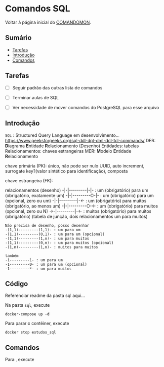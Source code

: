 # Comandos SQL

Voltar à página inicial do [COMANDOMON](README.md).



## Sumário

- [Tarefas](#Tarefas)
- [Introdução](#Introdução)
- [Comandos](#Comandos)



## Tarefas

- [ ] Seguir padrão das outras lista de comandos
- [ ] Terminar aulas de SQL
- [ ] Ver necessidade de mover comandos do PostgreSQL para esse arquivo



## Introdução

`SQL` : Structured Query Language em desenvolvimento... https://www.geeksforgeeks.org/sql-ddl-dql-dml-dcl-tcl-commands/
DER: **D**iagrama **E**ntidade **R**elacionamento (Desenho)
    Entidades: tabelas
    Relacionamentos: chaves estrangeiras
MER: **M**odelo **E**ntidade **R**elacionamento

chave primária (PK): único, não pode ser nulo
    UUID, auto increment, surrogate key?(valor sintético para identificação), composta

chave estrangeira (FK):

relacionamentos (desenho)
    -|-|---------|-|- : um (obrigatório) para um (obrigatório, exatamente um)
    -|-|---------O-|- : um (obrigatório) para um (opcional, zero ou um)
    -|-|---------|-<- : um (obrigatório) para muitos (obrigatório, ao menos um)
    -|-|---------O-<- : um (obrigatório) para muitos (opcional, zero ou N)
    ->-|---------|-<- : muitos (obrigatório) para muitos (obrigatório) (tabela de junção, dois relacionamentos um para muitos)

    Não precisa de desenho, posso desenhar
    -(1,1)---------(1,1)- : um para um
    -(1,1)---------(0,1)- : um para um (opcional)
    -(1,1)---------(1,n)- : um para muitos
    -(1,1)---------(0,n)- : um para muitos (opcional)
    -(1,n)---------(1,n)- : muitos para muitos

    também
    -1---------1- : um para um
    -1---------0- : um para um (opcional)
    -1---------*- : um para muitos


## Código

Referenciar readme da pasta sql aqui...

Na pasta `sql`, execute
```
docker-compose up -d
```

Para parar o contêiner, execute
```
docker stop estudos_sql
```


## Comandos

Para , execute
```

```
